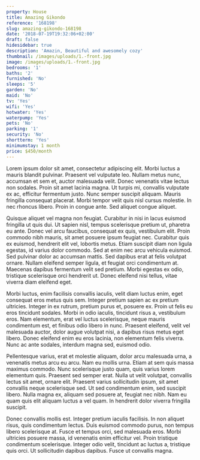 ```yaml
---
property: House
title: Amazing Gikondo
reference: '168198'
slug: amazing-gikondo-168198
date: '2018-07-19T19:32:06+02:00'
draft: false
hidesidebar: true
description: 'Amazin, Beautiful and awesomely cozy'
thumbnail: /images/uploads/1.-front.jpg
image: /images/uploads/1.-front.jpg
bedrooms: '1'
baths: '2'
furnished: 'No'
sleeps: '5'
garden: 'No'
maid: 'No'
tv: 'Yes'
wifi: 'Yes'
hotwater: 'Yes'
waterpump: 'Yes'
pets: 'No'
parking: '1'
security: 'No'
shortterm: 'Yes'
minimumstay: 1 month
price: $450/month
---
```

Lorem ipsum dolor sit amet, consectetur adipiscing elit. Morbi luctus a mauris blandit pulvinar. Praesent vel vulputate leo. Nullam metus nunc, accumsan et sem et, auctor malesuada velit. Donec venenatis vitae lectus non sodales. Proin sit amet lacinia magna. Ut turpis mi, convallis vulputate ex ac, efficitur fermentum justo. Nunc semper suscipit aliquam. Mauris fringilla consequat placerat. Morbi tempor velit quis nisl cursus molestie. In nec rhoncus libero. Proin in congue ante. Sed aliquet congue aliquet.



Quisque aliquet vel magna non feugiat. Curabitur in nisi in lacus euismod fringilla ut quis dui. Ut sapien nisl, tempus scelerisque pretium ut, pharetra eu ante. Donec vel arcu faucibus, consequat ex quis, vestibulum elit. Proin commodo nibh mauris, sit amet posuere ipsum feugiat nec. Curabitur quis ex euismod, hendrerit elit vel, lobortis metus. Etiam suscipit diam non ligula egestas, id varius dolor commodo. Sed at enim nec arcu vehicula euismod. Sed pulvinar dolor ac accumsan mattis. Sed dapibus erat at felis volutpat ornare. Nullam eleifend semper ligula, et feugiat orci condimentum at. Maecenas dapibus fermentum velit sed pretium. Morbi egestas ex odio, tristique scelerisque orci hendrerit ut. Donec eleifend nisi tellus, vitae viverra diam eleifend eget.



Morbi luctus, enim facilisis convallis iaculis, velit diam luctus enim, eget consequat eros metus quis sem. Integer pretium sapien ac ex pretium ultricies. Integer in ex rutrum, pretium purus et, posuere ex. Proin ut felis eu eros tincidunt sodales. Morbi in odio iaculis, tincidunt risus a, vestibulum eros. Nam elementum, erat vel luctus scelerisque, neque mauris condimentum est, et finibus odio libero in nunc. Praesent eleifend, velit vel malesuada auctor, dolor augue volutpat nisi, a dapibus risus metus eget libero. Donec eleifend enim eu eros lacinia, non elementum felis viverra. Nunc ac ante sodales, interdum magna sed, euismod odio.



Pellentesque varius, erat et molestie aliquam, dolor arcu malesuada urna, a venenatis metus arcu eu arcu. Nam eu mollis urna. Etiam at sem quis massa maximus commodo. Nunc scelerisque justo quam, quis varius lorem elementum quis. Praesent sed semper erat. Nulla ut velit volutpat, convallis lectus sit amet, ornare elit. Praesent varius sollicitudin ipsum, sit amet convallis neque scelerisque sed. Ut sed condimentum enim, sed suscipit libero. Nulla magna ex, aliquam sed posuere at, feugiat nec nibh. Nam eu quam quis elit aliquam luctus a vel quam. In hendrerit dolor viverra fringilla suscipit.



Donec convallis mollis est. Integer pretium iaculis facilisis. In non aliquet risus, quis condimentum lectus. Duis euismod commodo purus, non tempus libero scelerisque at. Fusce et tempus orci, sed malesuada eros. Morbi ultricies posuere massa, id venenatis enim efficitur vel. Proin tristique condimentum scelerisque. Integer odio velit, tincidunt ac luctus a, tristique quis orci. Ut sollicitudin dapibus dapibus. Fusce ut convallis magna.
